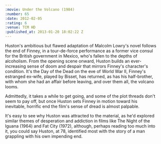 ```yaml
--- 
:movie: Under the Volcano (1984)
:number: 65
:date: 2012-02-05
:rating: 6
:venue: TCM HD
:published_at: 2013-01-20 18:02:22 Z
---
```

Huston's ambitious but flawed adaptation of Malcolm Lowry's novel follows the end of Finney, in a tour-de-force performance as a former vice consul for the British government in Mexico, who's fallen to the depths of alcoholism. From the opening scene onward, Huston builds an ever-increasing sense of doom and despair that mirrors Finney's character's condition. It's the Day of the Dead on the eve of World War II, Finney's estranged ex-wife, played by Bisset, has returned, as has his half-brother, with whom she had an affair before leaving, and over them all, the volcano looms. 

Admittedly, it takes a while to get going, and some of the plot threads don't seem to pay off, but once Huston sets Finney in motion toward his inevitable, horrific end the film's sense of dread is almost palpable.

It's easy to see why Huston was attracted to the material, as he'd explored similar themes of desperation and addiction in films like The Night of the Iguana (1964) and Fat City (1972), although, perhaps reading too much into it, you could say Huston, at 78, identified most with the story of a man grappling with his own impending end.
